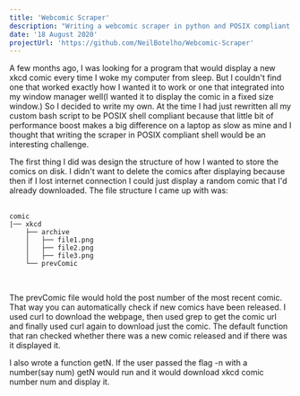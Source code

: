 ```yaml
---
title: 'Webcomic Scraper'
description: "Writing a webcomic scraper in python and POSIX compliant shell"
date: '18 August 2020'
projectUrl: 'https://github.com/NeilBotelho/Webcomic-Scraper'
---
```


A few months ago, I was looking for a program that would display a new xkcd comic every time I woke my computer from sleep. But I couldn't find one that worked exactly how I wanted it to work or one that integrated into my window manager well(I wanted it to display the comic in a fixed size window.) So I decided to write my own. At the time I had just rewritten all my custom bash script to be POSIX shell compliant because that little bit of performance boost makes a big difference on a laptop as slow as mine and I thought that writing the scraper in POSIX compliant shell would be an interesting challenge. 


The first thing I did was design the structure of how I wanted to store the comics on disk. I didn't want to delete the comics after displaying because then if I lost internet connection I could just display a random comic that I'd already downloaded.  The file structure I came up with was:  
<br/>

```
comic
|── xkcd
    ├── archive
    │   ├── file1.png
    │   ├── file2.png
    │   ├── file3.png
    └── prevComic
```  
<br/>

The prevComic file would hold the post number of the most recent comic. That way you can automatically check if new comics have been released. I used curl to download the webpage, then used grep to get the comic url and finally used curl again to download just the comic. The default function that ran checked whether there was a new comic released and if there was it displayed it. 

I also wrote a function getN. If the user passed the flag -n with a number(say num) getN would run and it would download xkcd comic number num and display it. 
